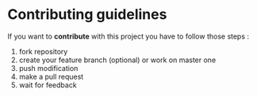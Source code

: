 # Contributing guidelines
If you want to **contribute** with this project you have to follow those steps :
1. fork repository
2. create your feature branch (optional) or work on master one
3. push modification
4. make a pull request
5. wait for feedback
